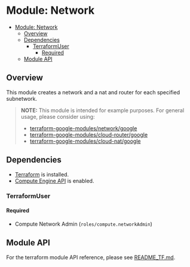 # Module: Network

<!-- mdformat-toc start --slug=github --no-anchors --maxlevel=6 --minlevel=1 -->

- [Module: Network](#module-network)
  - [Overview](#overview)
  - [Dependencies](#dependencies)
    - [TerraformUser](#terraformuser)
      - [Required](#required)
  - [Module API](#module-api)

<!-- mdformat-toc end -->

## Overview

This module creates a network and a nat and router for each specified
subnetwork.

> **NOTE:** This module is intended for example purposes. For general usage,
> please consider using:
>
> - [terraform-google-modules/network/google](https://registry.terraform.io/modules/terraform-google-modules/network/google/latest)
> - [terraform-google-modules/cloud-router/google](https://registry.terraform.io/modules/terraform-google-modules/cloud-router/google/latest)
> - [terraform-google-modules/cloud-nat/google](https://registry.terraform.io/modules/terraform-google-modules/cloud-nat/google/latest)

## Dependencies

- [Terraform](https://www.terraform.io/downloads.html) is installed.
- [Compute Engine API](../../docs/glossary.md#compute-engine) is enabled.

### TerraformUser

#### Required

- Compute Network Admin (`roles/compute.networkAdmin`)

## Module API

For the terraform module API reference, please see
[README_TF.md](./README_TF.md).
